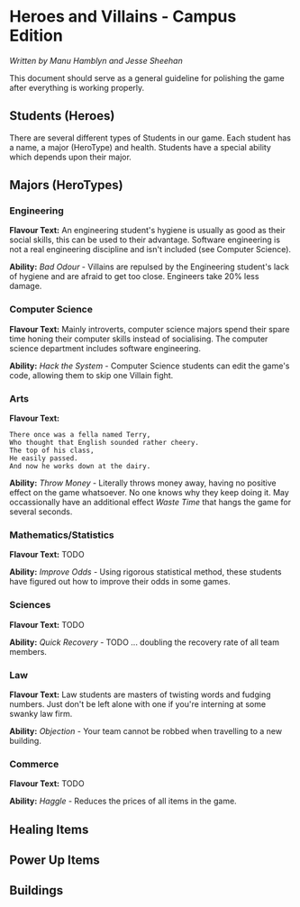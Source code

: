# Heroes and Villains - Campus Edition

*Written by Manu Hamblyn and Jesse Sheehan*

This document should serve as a general guideline for polishing the game after everything is working properly.


## Students (Heroes)

There are several different types of Students in our game. Each student has a name, a major (HeroType) and health. Students have a special ability which depends upon their major.

## Majors (HeroTypes)

### **Engineering**

**Flavour Text:** An engineering student's hygiene is usually as good as their social skills, this can be used to their advantage. Software engineering is not a real engineering discipline and isn't included (see Computer Science).

**Ability:** *Bad Odour* - Villains are repulsed by the Engineering student's lack of hygiene and are afraid to get too close. Engineers take 20% less damage.

### **Computer Science**

**Flavour Text:** Mainly introverts, computer science majors spend their spare time honing their computer skills instead of socialising. The computer science department includes software engineering.

**Ability:** *Hack the System* - Computer Science students can edit the game's code, allowing them to skip one Villain fight.

### **Arts**

**Flavour Text:**

    There once was a fella named Terry,
    Who thought that English sounded rather cheery.
    The top of his class,
    He easily passed.
    And now he works down at the dairy.

**Ability:** *Throw Money* - Literally throws money away, having no positive effect on the game whatsoever. No one knows why they keep doing it. May occassionally have an additional effect *Waste Time* that hangs the game for several seconds.

### **Mathematics/Statistics**

**Flavour Text:** TODO

**Ability:** *Improve Odds* - Using rigorous statistical method, these students have figured out how to improve their odds in some games.

### **Sciences**

**Flavour Text:** TODO

**Ability:** *Quick Recovery* - TODO ... doubling the recovery rate of all team members.

### **Law**

**Flavour Text:** Law students are masters of twisting words and fudging numbers. Just don't be left alone with one if you're interning at some swanky law firm.

**Ability:** *Objection* - Your team cannot be robbed when travelling to a new building.


### **Commerce**

**Flavour Text:** TODO

**Ability:** *Haggle* - Reduces the prices of all items in the game.

## Healing Items

## Power Up Items

## Buildings